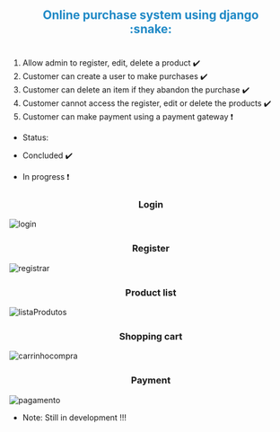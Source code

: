 
<div align="center">
  <h2 style="color:#1F89C6;padding:20px;">Online purchase system using django  :snake:</h2> 
</div>

1. Allow admin to register, edit, delete a product  :heavy_check_mark:
2. Customer can create a user to make purchases   :heavy_check_mark:
3. Customer can delete an item if they abandon the purchase  :heavy_check_mark:
4. Customer cannot access the register, edit or delete the products  :heavy_check_mark:
5. Customer can make payment using a payment gateway   :heavy_exclamation_mark:

+ Status:

-  Concluded :heavy_check_mark:

-  In progress :heavy_exclamation_mark:

<div align="center">
  <h3 style="margin-top:25px;">Login</h3>
</div>

![login](https://user-images.githubusercontent.com/40548641/82697450-59b30a80-9c3f-11ea-84ab-50627015817d.png)


<div align="center">
  <h3 style="margin-top:25px;">Register</h3>
</div>

![registrar](https://user-images.githubusercontent.com/40548641/82697460-5d469180-9c3f-11ea-991a-c6bf2508e0fc.png)


<div align="center">
  <h3 style="margin-top:25px;">Product list</h3>
</div>

![listaProdutos](https://user-images.githubusercontent.com/40548641/82697473-62a3dc00-9c3f-11ea-9dd3-80664e613290.png)

 
<div align="center">
  <h3 style="margin-top:25px;">Shopping cart</h3>
</div>

![carrinhocompra](https://user-images.githubusercontent.com/40548641/82697483-68012680-9c3f-11ea-9d80-3af52547233d.png)

 
<div align="center">
  <h3 style="margin-top:25px;">Payment</h3>
</div>

![pagamento](https://user-images.githubusercontent.com/40548641/82697494-6cc5da80-9c3f-11ea-8477-ce389012fb9d.png)



+ Note: Still in development !!!
